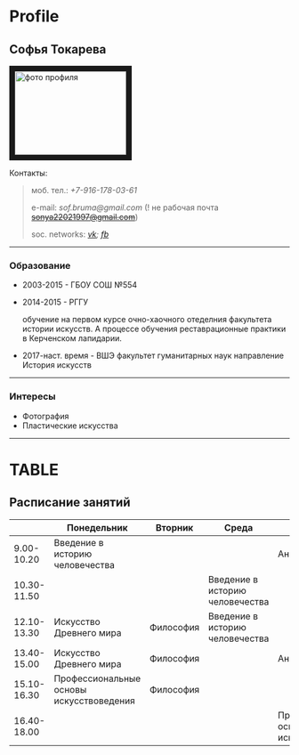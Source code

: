 Profile
===
Софья Токарева
---
<img src="https://pp.userapi.com/c605926/v605926620/1f46/qI9TeLfHyeU.jpg" 
alt="фото профиля" width="200" height="150" border="10" />

Контакты:

>моб. тел.: *+7-916-178-03-61*
>
>e-mail: _sof.bruma@gmail.com_ (! не рабочая почта ~~sonya22021997@gmail.com~~)
>
>soc. networks: *[vk](https://vk.com/sonya_tokareva "VKpage");
>[fb](https://www.facebook.com/profile.php?id=100004355915887 "FBpage")*
***
### **Образование**
- 2003-2015 - ГБОУ СОШ №554
- 2014-2015 - РГГУ 

   обучение на первом курсе очно-хаочного отеделния факультета истории искусств. А процессе обучения реставрационные практики в Керченском лапидарии. 
- 2017-наст. время - ВШЭ факультет гуманитарных наук направление История искусств
***
### __Интересы__
+ Фотография
+ Пластические искусства
___







TABLE
===
Расписание занятий
---

||Понедельник|Вторник|Среда|Четверг|Пятница|Суббота|
|---|---|---|---|---|---|---|
|9.00-10.20|Введение в историю человечества|||Английский язык|||
|10.30-11.50|||Введение в историю человечества||Искусство Древнего мира||
|12.10-13.30|Искусство Древнего мира|Философия|Введение в историю человечества||Искусство Древнего мира||
|13.40-15.00|Искусство Древнего мира|Философия||Английский язык|Цифровая грамотность||
|15.10-16.30|Профессиональные основы искусствоведения|Философия|||||
|16.40-18.00||||Профессиональные основы искусствоведения|Цифровая грамотность||
